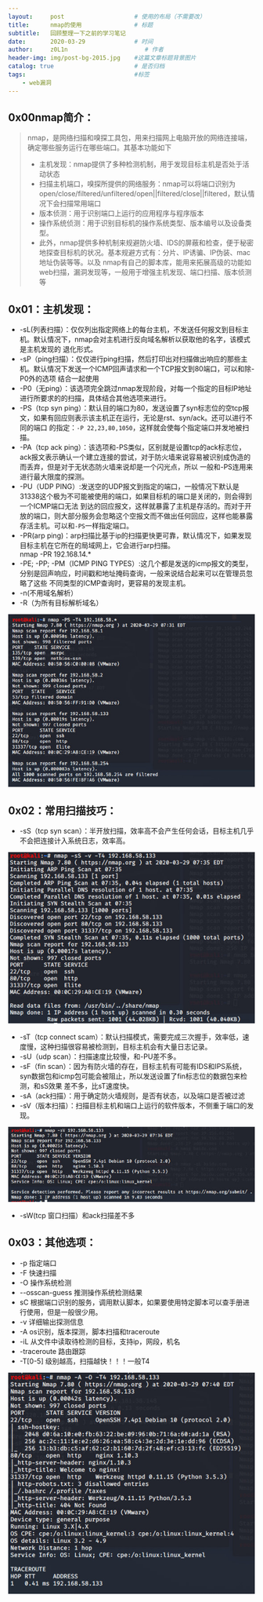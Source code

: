 ```yaml
---
layout:     post                    # 使用的布局（不需要改）
title:      nmap的使用               # 标题 
subtitle:   回顾整理一下之前的学习笔记
date:       2020-03-29              # 时间
author:     z0L1n                      # 作者
header-img: img/post-bg-2015.jpg    #这篇文章标题背景图片
catalog: true                       # 是否归档
tags:                               #标签
    - web漏洞
---
```



## 0x00nmap简介：
> nmap，是网络扫描和嗅探工具包，用来扫描网上电脑开放的网络连接端，确定哪些服务运行在哪些端口。其基本功能如下
>- 主机发现：nmap提供了多种检测机制，用于发现目标主机是否处于活动状态
>- 扫描主机端口，嗅探所提供的网络服务：nmap可以将端口识别为open/close/filtered/unfiltered/open||filtered/close||filtered，默认情况下会扫描常用端口
>- 版本侦测：用于识别端口上运行的应用程序与程序版本
>- 操作系统侦测：用于识别目标机的操作系统类型、版本编号以及设备类型。
>- 此外，nmap提供多种机制来规避防火墙、IDS的屏蔽和检查，便于秘密地探查目标机的状况。基本规避方式有：分片、IP诱骗、IP伪装、mac地址伪装等等。以及
nmap有自己的脚本库，能用来拓展高级的功能如web扫描，漏洞发现等，一般用于增强主机发现、端口扫描、版本侦测等

## 0x01：主机发现：
- -sL(列表扫描）：仅仅列出指定网络上的每台主机，不发送任何报文到目标主机。默认情况下，nmap会对主机进行反向域名解析以获取他的名字，该模式是主机发现的
退化形式。
- -sP（ping扫描）：仅仅进行ping扫描，然后打印出对扫描做出响应的那些主机。默认情况下发送一个ICMP回声请求和一个TCP报文到80端口，可以和除-P0外的选项
结合一起使用
- -P0（无ping）：该选项完全跳过nmap发现阶段，对每一个指定的目标IP地址进行所要求的的扫描，具体结合其他选项来进行。
- -PS（tcp syn ping）：默认目的端口为80，发送设置了syn标志位的空tcp报文，如果有回应则表示该主机正在运行，无论是rst、syn/ack。还可以进行不同的端口
的指定：`-P 22,23,80,1050`，这样就会使每个指定端口并发地被扫描。
- -PA（tcp ack ping）：该选项和-PS类似，区别就是设置tcp的ack标志位，ack报文表示确认一个建立连接的尝试，对于防火墙来说容易被识别成伪造的而丢弃，但是对于无状态防火墙来说却是一个闪光点，所以
一般和-PS连用来进行最大限度的探测。
- -PU（UDP PING）:发送空的UDP报文到指定的端口，一般情况下默认是31338这个极为不可能被使用的端口，如果目标机的端口是关闭的，则会得到一个ICMP端口无法
到达的回应报文，这样就暴露了主机是存活的。而对于开放的端口，则大部分服务会忽略这个空报文而不做出任何回应，这样也能暴露存活主机。可以和`-PS`一样指定端口。
- -PR(arp ping)：arp扫描比基于ip的扫描更快更可靠，默认情况下，如果发现目标主机在它所在的局域网上，它会进行arp扫描。  
nmap -PR 192.168.14.*  
- -PE; -PP; -PM（ICMP PING TYPES）:这几个都是发送的icmp报文的类型，分别是回声响应，时间戳和地址掩码查询，一般来说结合起来可以在管理员忽略了这些
不同类型的ICMP查询时，更容易的发现主机。
- -n(不用域名解析）
- -R（为所有目标解析域名）

![](https://github.com/z0L1n/pic/blob/master/2002/nmap/68747470733a2f2f7778312e73696e61696d672e636e2f6d773639302f303037494d5462716c7931676462316434337864346a33306a783064776165702e6a7067.jpg?raw=true)

## 0x02：常用扫描技巧：
- -sS（tcp syn scan）：半开放扫描，效率高不会产生任何会话，目标主机几乎不会把连接计入系统日志，效率高。

![](https://github.com/z0L1n/pic/blob/master/2002/nmap/2.jpg?raw=true)

- -sT（tcp connect scam）：默认扫描模式，需要完成三次握手，效率低，速度慢，这种扫描很容易被检测到，目标主机会有大量日志记录。
- -sU（udp scan）：扫描速度比较慢，和-PU差不多。
- -sF（fin scan）：因为有防火墙的存在，目标主机有可能有IDS和IPS系统，syn数据包和icmp包可能会被阻止，所以发送设置了fin标志位的数据包来检测，和sS效果
差不多，比sT速度快。
- -sA（ack扫描）：用于确定防火墙规则，是否有状态，以及端口是否被过滤
- -sV（版本扫描）：扫描目标主机和端口上运行的软件版本，不侧重于端口的发现。

![](https://github.com/z0L1n/pic/blob/master/2002/nmap/3.jpg?raw=true)
- -sW(tcp 窗口扫描）和ack扫描差不多

## 0x03：其他选项：
- -p 指定端口
- -F 快速扫描
- -O 操作系统检测 
- --osscan-guess 推测操作系统检测结果
- sC 根据端口识别的服务，调用默认脚本，如果要使用特定脚本可以查手册进行使用，但是一般很少用。
- -v 详细输出探测信息
- -A os识别，版本探测，脚本扫描和traceroute
- -iL 从文件中读取待检测的目标，支持ip，网段，机名
- -traceroute 路由跟踪
- -T[0-5] 级别越高，扫描越快！！！一般T4

![](https://github.com/z0L1n/pic/blob/master/2002/nmap/4.jpg?raw=true)

